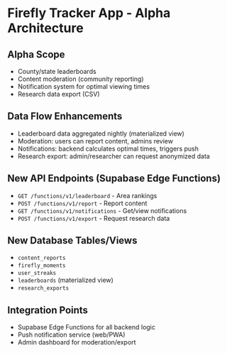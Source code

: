 # Firefly Tracker App - Alpha Architecture

## Alpha Scope
- County/state leaderboards
- Content moderation (community reporting)
- Notification system for optimal viewing times
- Research data export (CSV)

## Data Flow Enhancements
- Leaderboard data aggregated nightly (materialized view)
- Moderation: users can report content, admins review
- Notifications: backend calculates optimal times, triggers push
- Research export: admin/researcher can request anonymized data

## New API Endpoints (Supabase Edge Functions)
- `GET /functions/v1/leaderboard` - Area rankings
- `POST /functions/v1/report` - Report content
- `GET /functions/v1/notifications` - Get/view notifications
- `POST /functions/v1/export` - Request research data

## New Database Tables/Views
- `content_reports`
- `firefly_moments`
- `user_streaks`
- `leaderboards` (materialized view)
- `research_exports`

## Integration Points
- Supabase Edge Functions for all backend logic
- Push notification service (web/PWA)
- Admin dashboard for moderation/export 